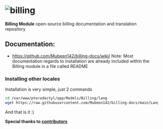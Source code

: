 # ![billing](https://i.imgur.com/bIVW868.png)
**Billing Module** open-source billing documentation and translation repository
## Documentation:
* https://github.com/Mubeen142/billing-docs/wiki/
Note: Most documentation regards to installation are already included within the Billing module in a file called README

### Installing other locales
Installation is very simple, just 2 commands
```sh
cd /var/www/pterodactyl/app/Models/Billing/lang
wget https://raw.githubusercontent.com/Mubeen142/billing-docs/main/Languages/<LOCALE CODE (e.g. us, nl, pl)>.php
```
And that is it :)

**Special thanks to [contributors](https://github.com/Mubeen142/billing-docs/graphs/contributors)**

